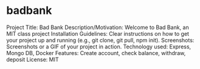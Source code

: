 # badbank

Project Title: Bad Bank
Description/Motivation: Welcome to Bad Bank, an MIT class project
Installation Guidelines: Clear instructions on how to get your project up and running (e.g., git clone, git pull, npm init).
Screenshots: Screenshots or a GIF of your project in action.
Technology used: Express, Mongo DB, Docker
Features: Create account, check balance, withdraw, deposit
License: MIT
